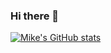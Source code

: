 ### Hi there 👋

[![Mike's GitHub stats](https://github-readme-stats.vercel.app/api?username=mdunnmon)](https://github.com/mdunnmon/github-readme-stats)
